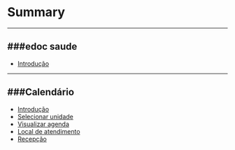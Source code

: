 # Summary

---
###edoc saude
---

* [Introdução](README.md)

---
###Calendário
---
*	[Introdução](calendario/README.md)
*	[Selecionar unidade](calendario/selecionar_unidade.md)
*	[Visualizar agenda](calendario/visualizar_agenda.md)
*	[Local de atendimento](calendario/selecionar_local.md)
*	[Recepção](calendario/recepcao.md)

<!-- *	[Call Center](agendamento/call_center.md)
		* [Buscar um paciente](agendamento/call_center/buscar_paciente.md)
		* [Cadastrar um paciente](agendamento/call_center/cadastrar_paciente.md)
		* [Cadastrar um convênio](agendamento/call_center/cadastrar_convenio.md)
		* [Editar paciente e convênio](agendamento/call_center/editar_paciente.md)
		* [Criar agendamento](agendamento/call_center/criar_agendamento.md)
		* [Buscar agendamento](agendamento/call_center/buscar_agendamento.md)
		* [Editar e deletar agendamento](agendamento/call_center/editar_agendamento.md)
		* [Ligações Ativas](agendamento/call_center/ligacoes_ativas.md)		
*	[Encaixes](agendamento/encaixes.md)
* [Mensagens de erro](agendamento/erros.md)
 -->
